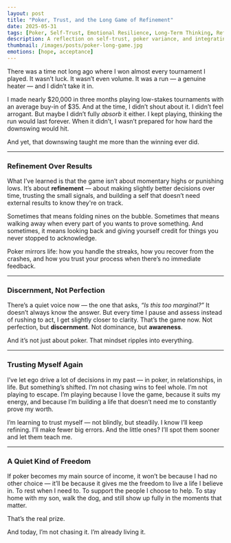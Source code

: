 ```yaml
---
layout: post
title: "Poker, Trust, and the Long Game of Refinement"
date: 2025-05-31
tags: [Poker, Self-Trust, Emotional Resilience, Long-Term Thinking, Refinement]
description: A reflection on self-trust, poker variance, and integrating lessons from both the highs and the lows.
thumbnail: /images/posts/poker-long-game.jpg
emotions: [hope, acceptance]
---
```


There was a time not long ago where I won almost every tournament I played. It wasn’t luck. It wasn’t even volume. It was a run — a genuine heater — and I didn’t take it in.

I made nearly $20,000 in three months playing low-stakes tournaments with an average buy-in of $35. And at the time, I didn’t shout about it. I didn’t feel arrogant. But maybe I didn’t fully *absorb* it either. I kept playing, thinking the run would last forever. When it didn’t, I wasn’t prepared for how hard the downswing would hit.

And yet, that downswing taught me more than the winning ever did.

---

### Refinement Over Results

What I’ve learned is that the game isn’t about momentary highs or punishing lows. It’s about **refinement** — about making slightly better decisions over time, trusting the small signals, and building a self that doesn’t need external results to know they're on track.

Sometimes that means folding nines on the bubble. Sometimes that means walking away when every part of you wants to prove something. And sometimes, it means looking back and giving yourself credit for things you never stopped to acknowledge.

Poker mirrors life: how you handle the streaks, how you recover from the crashes, and how you trust your process when there’s no immediate feedback.

---

### Discernment, Not Perfection

There’s a quiet voice now — the one that asks, *“Is this too marginal?”* It doesn’t always know the answer. But every time I pause and assess instead of rushing to act, I get slightly closer to clarity. That’s the game now. Not perfection, but **discernment**. Not dominance, but **awareness**.

And it’s not just about poker. That mindset ripples into everything.

---

### Trusting Myself Again

I’ve let ego drive a lot of decisions in my past — in poker, in relationships, in life. But something’s shifted. I’m not chasing wins to feel whole. I’m not playing to escape. I’m playing because I love the game, because it suits my energy, and because I’m building a life that doesn’t need me to constantly prove my worth.

I’m learning to trust myself — not blindly, but steadily. I know I’ll keep refining. I’ll make fewer big errors. And the little ones? I’ll spot them sooner and let them teach me.

---

### A Quiet Kind of Freedom

If poker becomes my main source of income, it won’t be because I had no other choice — it’ll be because it gives me the freedom to live a life I believe in. To rest when I need to. To support the people I choose to help. To stay home with my son, walk the dog, and still show up fully in the moments that matter.

That’s the real prize.

And today, I’m not chasing it. I’m already living it.
